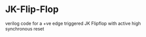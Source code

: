 # JK-Flip-Flop
verilog code for a +ve edge triggered JK Flipflop with active high synchronous reset

